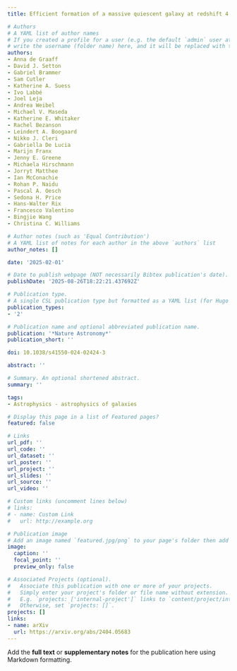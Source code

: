 ```yaml
---
title: Efficient formation of a massive quiescent galaxy at redshift 4.9

# Authors
# A YAML list of author names
# If you created a profile for a user (e.g. the default `admin` user at `content/authors/admin/`), 
# write the username (folder name) here, and it will be replaced with their full name and linked to their profile.
authors:
- Anna de Graaff
- David J. Setton
- Gabriel Brammer
- Sam Cutler
- Katherine A. Suess
- Ivo Labbé
- Joel Leja
- Andrea Weibel
- Michael V. Maseda
- Katherine E. Whitaker
- Rachel Bezanson
- Leindert A. Boogaard
- Nikko J. Cleri
- Gabriella De Lucia
- Marijn Franx
- Jenny E. Greene
- Michaela Hirschmann
- Jorryt Matthee
- Ian McConachie
- Rohan P. Naidu
- Pascal A. Oesch
- Sedona H. Price
- Hans-Walter Rix
- Francesco Valentino
- Bingjie Wang
- Christina C. Williams

# Author notes (such as 'Equal Contribution')
# A YAML list of notes for each author in the above `authors` list
author_notes: []

date: '2025-02-01'

# Date to publish webpage (NOT necessarily Bibtex publication's date).
publishDate: '2025-08-26T18:22:21.437692Z'

# Publication type.
# A single CSL publication type but formatted as a YAML list (for Hugo requirements).
publication_types:
- '2'

# Publication name and optional abbreviated publication name.
publication: '*Nature Astronomy*'
publication_short: ''

doi: 10.1038/s41550-024-02424-3

abstract: ''

# Summary. An optional shortened abstract.
summary: ''

tags:
- Astrophysics - astrophysics of galaxies

# Display this page in a list of Featured pages?
featured: false

# Links
url_pdf: ''
url_code: ''
url_dataset: ''
url_poster: ''
url_project: ''
url_slides: ''
url_source: ''
url_video: ''

# Custom links (uncomment lines below)
# links:
# - name: Custom Link
#   url: http://example.org

# Publication image
# Add an image named `featured.jpg/png` to your page's folder then add a caption below.
image:
  caption: ''
  focal_point: ''
  preview_only: false

# Associated Projects (optional).
#   Associate this publication with one or more of your projects.
#   Simply enter your project's folder or file name without extension.
#   E.g. `projects: ['internal-project']` links to `content/project/internal-project/index.md`.
#   Otherwise, set `projects: []`.
projects: []
links:
- name: arXiv
  url: https://arxiv.org/abs/2404.05683
---
```


Add the **full text** or **supplementary notes** for the publication here using Markdown formatting.
